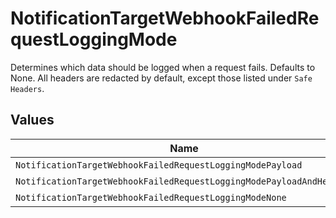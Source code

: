 # NotificationTargetWebhookFailedRequestLoggingMode

Determines which data should be logged when a request fails. Defaults to None.  All headers are redacted by default, except those listed under `Safe Headers`.


## Values

| Name                                                                 | Value                                                                |
| -------------------------------------------------------------------- | -------------------------------------------------------------------- |
| `NotificationTargetWebhookFailedRequestLoggingModePayload`           | payload                                                              |
| `NotificationTargetWebhookFailedRequestLoggingModePayloadAndHeaders` | payloadAndHeaders                                                    |
| `NotificationTargetWebhookFailedRequestLoggingModeNone`              | none                                                                 |